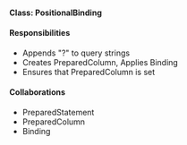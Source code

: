 #### Class: PositionalBinding

#### Responsibilities
* Appends "?" to query strings
* Creates PreparedColumn, Applies Binding
* Ensures that PreparedColumn is set

#### Collaborations
* PreparedStatement
* PreparedColumn
* Binding
